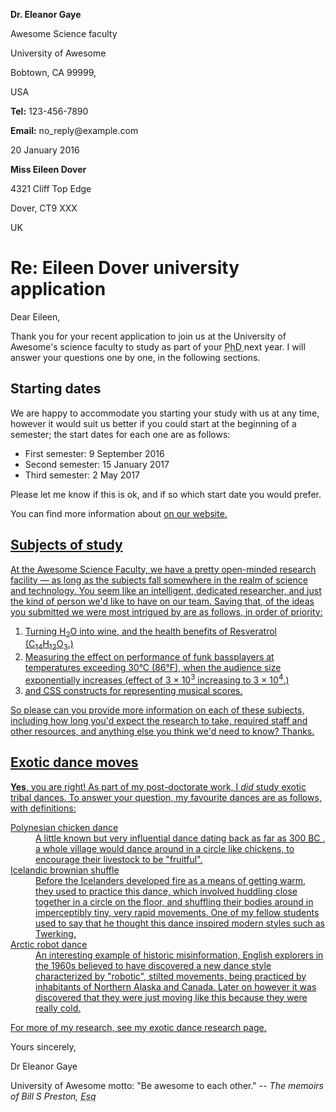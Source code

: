 <!DOCTYPE html>
<html lang="en-US">
  <head>
    <meta charset="utf-8">
    <meta name="author" content="Chris Mills">
    <title>Week Three</title>
    <link  rel="stylesheet" href="stylesheet.css">
    </head>
    <body>
      <a class="sender-column">
      <p> <strong>Dr. Eleanor Gaye</strong> </p>
      <p>Awesome Science faculty</p>
      <p>University of Awesome</p>
      <p>Bobtown, CA 99999,</p>
      <p>USA</p>
      <p> <strong>Tel:</strong> 123-456-7890</p>
      <p> <strong>Email:</strong> no_reply@example.com </p> </a>
      <p> <a class="sender-column"> </a> <time datetime="2016-01-20">20 January 2016 </time> </p>
        <p> <strong>Miss Eileen Dover</strong> </p>
        <p> 4321 Cliff Top Edge </p>
        <p> Dover, CT9 XXX</p>
        <p> UK</p>
          <h1> Re: Eileen Dover university application </h1>

<p> Dear Eileen,</p>

<p> Thank you for your recent application to join us at the University of Awesome's science faculty to study as part of your <abbr title="Doctor of Philosphy"> PhD </abbr> next year. I will answer your questions one by one, in the following sections.</p>

<h2> Starting dates </h2>
<p>
We are happy to accommodate you starting your study with us at any time, however it would suit us better if you could start at the beginning of a semester; the start dates for each one are as follows:
</p>
<ul>
<li>First semester: <time datetime="2016-09-09"> 9 September 2016</li>
<li>Second semester: <time datetime="2017-01-15"> 15 January 2017</li>
<li>Third semester: <time datetime="2017-05-02"> 2 May 2017</li>
</ul>
<p>
Please let me know if this is ok, and if so which start date you would prefer.
</p>
<p> You can find more information about <a href="http://example.com" target="_blank" important university dates </a> on our website.</p>

<h2> Subjects of study </h2>
<p>
At the Awesome Science Faculty, we have a pretty open-minded research facility — as long as the subjects fall somewhere in the realm of science and technology. You seem like an intelligent, dedicated researcher, and just the kind of person we'd like to have on our team. Saying that, of the ideas you submitted we were most intrigued by are as follows, in order of priority:</p>
<ol>
<li>Turning H<sub>2</sub>O into wine, and the health benefits of Resveratrol (C<sub>14</sub>H<sub>12</sub>O<sub>3</sub>.)</li>
<li>Measuring the effect on performance of funk bassplayers at temperatures exceeding 30°C (86°F), when the audience size exponentially increases (effect of 3 × 10<sup>3</sup> increasing to 3 × 10<sup>4</sup>.)</li>
<li> <abbr title="Hypertext Markup Language" HTML </abbr> and <abbr title="Cascading Style Sheets"> CSS </abbr> constructs for representing musical scores.</li>
</ol>
<p> So please can you provide more information on each of these subjects, including how long you'd expect the research to take, required staff and other resources, and anything else you think we'd need to know? Thanks.</p>

<h2> Exotic dance moves </h2>
<p> <strong>Yes</strong>, you are right! As part of my post-doctorate work, I <em>did</em> study exotic tribal dances. To answer your question, my favourite dances are as follows, with definitions:</p>
<dl>
  <dt> Polynesian chicken dance </dt>
      <dd> A little known but very influential dance dating back as far as 300<abbr title="Anno Domini"> BC </abbr>, a whole village would dance around in a circle like chickens, to encourage their livestock to be "fruitful". </dd>
<dt> Icelandic brownian shuffle </dt>
    <dd> Before the Icelanders developed fire as a means of getting warm, they used to practice this dance, which involved huddling close together in a circle on the floor, and shuffling their bodies around in imperceptibly tiny, very rapid movements. One of my fellow students used to say that he thought this dance inspired modern styles such as Twerking. </dd>
<dt> Arctic robot dance </dt>
    <dd> An interesting example of historic misinformation, English explorers in the 1960s believed to have discovered a new dance style characterized by "robotic", stilted movements, being practiced by inhabitants of Northern Alaska and Canada. Later on however it was discovered that they were just moving like this because they were really cold. </dd>
</dl>
<p> For more of my research, see my <a href="http://example.com" target="_blank"> exotic dance research page. </a></p>
<p> Yours sincerely, </p>
<p> Dr Eleanor Gaye </p>
<p> University of Awesome motto: "Be awesome to each other." --<em> The memoirs of Bill S Preston, <abbr title="Esquire"> Esq </abbr> </em> </p>
</body>
</html>
